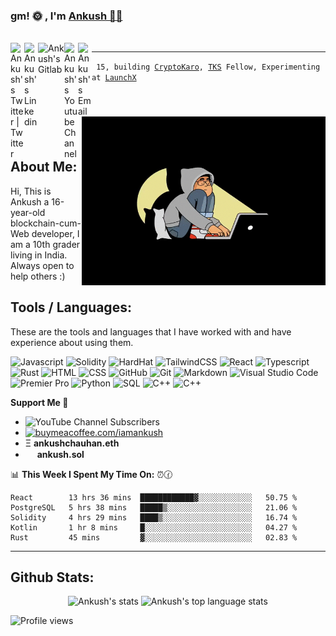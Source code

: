 ### gm! 🌞 , I'm <a href="https://linktr.ee/ankushchauhan">Ankush 👨‍💻 </a>

<br>
<a href="https://twitter.com/anproghub">
  <img align="left" alt="Ankush's Twitter | Twitter" width="22px" src="https://www.iconsdb.com/icons/preview/white/twitter-xxl.png" />
</a>
<a href="https://www.linkedin.com/in/ankushchauhan14">
  <img align="left" alt="Ankush's Linkedin" width="22px" src="https://www.iconsdb.com/icons/preview/white/linkedin-3-xxl.png" />
</a>
<a href="https://dsc.gg/cryptokaro">
  <img align="left" alt="Ankush's Gitlab" width="42px" src="https://user-images.githubusercontent.com/67872399/172011937-2089d709-3b96-485c-8b97-201522f8664c.png" />
</a>
<a href="https://www.youtube.com/channel/UC9upzF9wBH5CGvf8dSIp-aw?disable_polymer=true">
  <img align="left" alt="Ankush's Youtube Channel" width="22px" src="https://www.iconsdb.com/icons/preview/white/youtube-xxl.png"/>
</a>
  <a href="mailto:ac.ankushchauhan.2006@gmail.com">
  <img align="left" alt="Ankush's Email" width="22px" src="https://www.iconsdb.com/icons/preview/white/email-xxl.png" />
</a>

<hr />
  <code> 15, building <a href="https://www.cryptokaro.in">CryptoKaro</a>, <a href="https://tks.world">TKS</a> Fellow, Experimenting at <a href="https://launchx.com/">LaunchX</a> </code>
  <br/>
<img align="right" alt="GIF" src="https://github.com/An-prog-hub/An-prog-hub/blob/master/gif.gif?raw=true" width="390" height="270" />
<br />

## About Me:

Hi, This is Ankush a 16-year-old blockchain-cum-Web developer, I am a 10th grader living in India. Always open to help others :)

## Tools / Languages:

These are the tools and languages that I have worked with and have experience about using them.

![Javascript](https://img.shields.io/badge/-Javascript-05122A?style=flat&logo=javascript)
![Solidity](https://img.shields.io/badge/-Solidity-05122A?style=flat&logo=solidity)
![HardHat](https://img.shields.io/badge/-Hardhat-05122A?style=flat&logo=hardhat)
![TailwindCSS](https://img.shields.io/badge/-TailwindCSS-05122A?style=flat&logo=tailwindcss)
![React](https://img.shields.io/badge/-React-05122A?style=flat&logo=react)
![Typescript](https://img.shields.io/badge/-Typescript-05122A?style=flat&logo=typescript)
![Rust](https://img.shields.io/badge/-Rust-05122A?style=flat&logo=rust)
![HTML](https://img.shields.io/badge/-HTML-05122A?style=flat&logo=HTML5)
![CSS](https://img.shields.io/badge/-CSS-05122A?style=flat&logo=CSS3)
![GitHub](https://img.shields.io/badge/-GitHub-05122A?style=flat&logo=github)
![Git](https://img.shields.io/badge/-Git-05122A?style=flat&logo=git)
![Markdown](https://img.shields.io/badge/-Markdown-05122A?style=flat&logo=markdown)
![Visual Studio Code](https://img.shields.io/badge/-Visual%20Studio%20Code-05122A?style=flat&logo=visual-studio-code&logoColor=007ACC)
![Premier Pro](https://img.shields.io/badge/-Premiere%20Pro-05122A?style=flat&logo=adobe-premiere%20pro)
![Python](https://img.shields.io/badge/-Python-05122A?style=flat&logo=python)
![SQL](https://img.shields.io/badge/-SQL-05122A?style=flat&logo=mysql)
![C++](https://img.shields.io/badge/-C++-05122A?style=flat&logo=c%2B%2B)
![C++](https://img.shields.io/badge/-AWS-05122A?style=flat&logo=aws)


**Support Me 🌈** <br/>
- ![YouTube Channel Subscribers](https://img.shields.io/youtube/channel/subscribers/UCmdIWaqx6DeguddrOzlxdVg?style=social)
- [![buymeacoffee.com/iamankush](https://img.shields.io/badge/Buy_Me_A_Coffee-FFDD00?style=for-the-badge&logo=buy-me-a-coffee&logoColor=black)](https://www.buymeacoffee.com/iamankush)
- Ξ **ankushchauhan.eth**
- <img src="https://user-images.githubusercontent.com/67872399/172011088-eae77785-2a99-400e-994d-0a805a4087f5.png" width="15px" height="15px"/> **ankush.sol**


📊 **This Week I Spent My Time On:** ⏰🕜
<!--START_SECTION:waka-->
```text
React        13 hrs 36 mins  ████████████▓░░░░░░░░░░░░   50.75 % 
PostgreSQL   5 hrs 38 mins   █████▒░░░░░░░░░░░░░░░░░░░   21.06 % 
Solidity     4 hrs 29 mins   ████▒░░░░░░░░░░░░░░░░░░░░   16.74 % 
Kotlin       1 hr 8 mins     █░░░░░░░░░░░░░░░░░░░░░░░░   04.27 % 
Rust         45 mins         ▓░░░░░░░░░░░░░░░░░░░░░░░░   02.83 % 
```
<!--END_SECTION:waka-->
<!--ending-->

<hr />

## Github Stats:

<p align="center">
    <img height="165" src="https://github-readme-stats.vercel.app/api?username=An-prog-hub&count_private=true&include_all_commits=true&theme=tokyonight" alt="Ankush's stats" />
    <img src="https://github-readme-stats.vercel.app/api/top-langs/?username=An-prog-hub&layout=compact&theme=tokyonight" alt="Ankush's top language stats" />
</p>

<img src="https://komarev.com/ghpvc/?username=An-prog-hub&label=Profile%20views&color=70a5fd&style=flat" alt="Profile views" />
